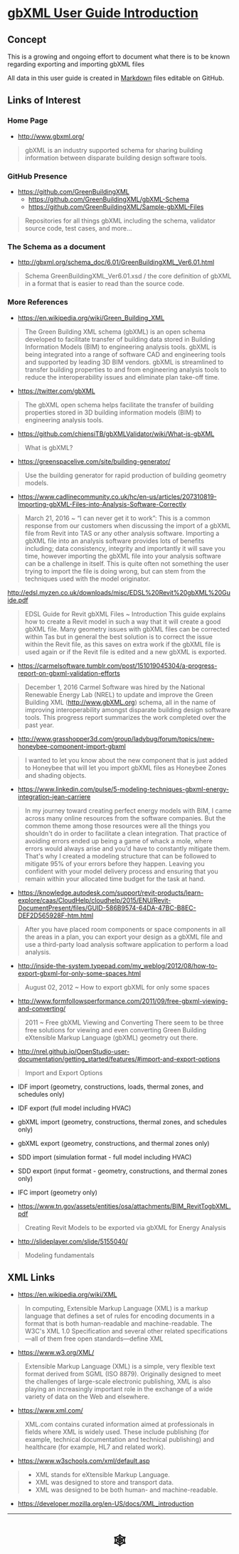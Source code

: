 <span style=display:none; >[You are now in a GitHub source code view - click this link to view Read Me file as a web page]( http://www.ladybug.tools/spider/gbxml-user-guide/ "View file as a web page." ) </span>


# [gbXML User Guide Introduction]( #introduction.md )



## Concept

This is a growing and ongoing effort to document what there is to be known regarding exporting and importing gbXML files

All data in this user guide is created in [Markdown]( https://en.wikipedia.org/wiki/Markdown ) files editable on GitHub.


## Links of Interest

### Home Page

* <http://www.gbxml.org/>
> gbXML is an industry supported schema for sharing building information between disparate building design software tools.

### GitHub Presence
* <https://github.com/GreenBuildingXML>
	* <https://github.com/GreenBuildingXML/gbXML-Schema>
	* <https://github.com/GreenBuildingXML/Sample-gbXML-Files>

> Repositories for all things gbXML including the schema, validator source code, test cases, and more...

### The Schema as a document

* <http://gbxml.org/schema_doc/6.01/GreenBuildingXML_Ver6.01.html>

> Schema GreenBuildingXML_Ver6.01.xsd / the core definition of gbXML in a format that is easier to read than the source code.

### More References

* <https://en.wikipedia.org/wiki/Green_Building_XML>

> The Green Building XML schema (gbXML) is an open schema developed to facilitate transfer of building data stored in Building Information Models (BIM) to engineering analysis tools. gbXML is being integrated into a range of software CAD and engineering tools and supported by leading 3D BIM vendors. gbXML is streamlined to transfer building properties to and from engineering analysis tools to reduce the interoperability issues and eliminate plan take-off time.


* <https://twitter.com/gbXML>
> The gbXML open schema helps facilitate the transfer of building properties stored in 3D building information models (BIM) to engineering analysis tools.

* <https://github.com/chiensiTB/gbXMLValidator/wiki/What-is-gbXML>
> What is gbXML?



* <https://greenspacelive.com/site/building-generator/>
> Use the building generator for rapid production of building geometry models.


* <https://www.cadlinecommunity.co.uk/hc/en-us/articles/207310819-Importing-gbXML-Files-into-Analysis-Software-Correctly>
> March 21, 2016 ~ “I can never get it to work”: This is a common response from our customers when discussing the import of a gbXML file from Revit into TAS or any other analysis software.
>Importing a gbXML file into an analysis software provides lots of benefits including; data consistency, integrity and importantly it will save you time, however importing the gbXML file into your analysis software can be a challenge in itself. This is quite often not something the user trying to import the file is doing wrong, but can stem from the techniques used with the model originator.

<http://edsl.myzen.co.uk/downloads/misc/EDSL%20Revit%20gbXML%20Guide.pdf>
> EDSL Guide for Revit gbXML Files ~ Introduction
> This guide explains how to create a Revit model in such a way that it will
create a good gbXML file. Many geometry issues with gbXML files can be corrected
within Tas but in general the best solution is to correct the issue within the Revit file,
as this saves on extra work if the gbXML file is used again or if the Revit file is edited
and a new gbXML is exported.


* <https://carmelsoftware.tumblr.com/post/151019045304/a-progress-report-on-gbxml-validation-efforts>
> December 1, 2016
> Carmel Software was hired by the National Renewable Energy Lab (NREL) to update and improve the Green Building XML (http://www.gbXML.org) schema, all in the name of improving interoperability amongst disparate building design software tools. This progress report summarizes the work completed over the past year.

* <http://www.grasshopper3d.com/group/ladybug/forum/topics/new-honeybee-component-import-gbxml>
> I wanted to let you know about the new component that is just added to Honeybee that will let you import gbXML files as Honeybee Zones and shading objects.

* <https://www.linkedin.com/pulse/5-modeling-techniques-gbxml-energy-integration-jean-carriere>
> In my journey toward creating perfect energy models with BIM, I came across many online resources from the software companies. But the common theme among those resources were all the things you shouldn't do in order to facilitate a clean integration. That practice of avoiding errors ended up being a game of whack a mole, where errors would always arise and you'd have to constantly mitigate them. That's why I created a modeling structure that can be followed to mitigate 95% of your errors before they happen. Leaving you confident with your model delivery process and ensuring that you remain within your allocated time budget for the task at hand.

* <https://knowledge.autodesk.com/support/revit-products/learn-explore/caas/CloudHelp/cloudhelp/2015/ENU/Revit-DocumentPresent/files/GUID-586B9574-64DA-47BC-B8EC-DEF2D565928F-htm.html>
> After you have placed room components or space components in all the areas in a plan, you can export your design as a gbXML file and use a third-party load analysis software application to perform a load analysis.

* <http://inside-the-system.typepad.com/my_weblog/2012/08/how-to-export-gbxml-for-only-some-spaces.html>
> August 02, 2012 ~ How to export gbXML for only some spaces

* http://www.formfollowsperformance.com/2011/09/free-gbxml-viewing-and-converting/
> 2011 ~ Free gbXML Viewing and Converting
> There seem to be three free solutions for viewing and even converting Green Building eXtensible Markup Language (gbXML) geometry out there.

* <http://nrel.github.io/OpenStudio-user-documentation/getting_started/features/#import-and-export-options>

> Import and Export Options
* IDF import (geometry, constructions, loads, thermal zones, and schedules only)
* IDF export (full model including HVAC)
* gbXML import (geometry, constructions, thermal zones, and schedules only)
* gbXML export (geometry, constructions, and thermal zones only)
* SDD import (simulation format - full model including HVAC)
* SDD export (input format - geometry, constructions, and thermal zones only)
* IFC import (geometry only)

* <https://www.tn.gov/assets/entities/osa/attachments/BIM_RevitTogbXML.pdf>

> Creating Revit Models to be exported via gbXML for Energy Analysis


* <http://slideplayer.com/slide/5155040/>
> Modeling fundamentals

## XML Links


* <https://en.wikipedia.org/wiki/XML>
> In computing, Extensible Markup Language (XML) is a markup language that defines a set of rules for encoding documents in a format that is both human-readable and machine-readable. The W3C's XML 1.0 Specification and several other related specifications—all of them free open standards—define XML

* <https://www.w3.org/XML/>
> Extensible Markup Language (XML) is a simple, very flexible text format derived from SGML (ISO 8879). Originally designed to meet the challenges of large-scale electronic publishing, XML is also playing an increasingly important role in the exchange of a wide variety of data on the Web and elsewhere.

* <https://www.xml.com/>
> XML.com contains curated information aimed at professionals in fields where XML is widely used.  These include publishing (for example, technical documentation and technical publishing) and healthcare (for example, HL7 and related work).


* <https://www.w3schools.com/xml/default.asp>
> * XML stands for eXtensible Markup Language.
> * XML was designed to store and transport data.
> * XML was designed to be both human- and machine-readable.

* <https://developer.mozilla.org/en-US/docs/XML_introduction>



***

# <center title="hello!" ><a href=javascript:window.scrollTo(0,0); style=text-decoration:none; > &#x1f578; </a></center>

